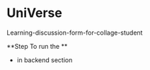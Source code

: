 # UniVerse
Learning-discussion-form-for-collage-student

**Step To run the **
- in backend section 

